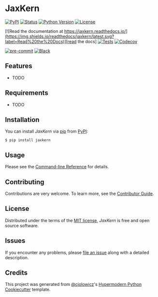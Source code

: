 # JaxKern

[![PyPI](https://img.shields.io/pypi/v/jaxkern.svg)][pypi_]
[![Status](https://img.shields.io/pypi/status/jaxkern.svg)][status]
[![Python Version](https://img.shields.io/pypi/pyversions/jaxkern)][python version]
[![License](https://img.shields.io/pypi/l/jaxkern)][license]

[![Read the documentation at https://jaxkern.readthedocs.io/](https://img.shields.io/readthedocs/jaxkern/latest.svg?label=Read%20the%20Docs)][read the docs]
[![Tests](https://github.com/JaxGaussianProcesses/jaxkern/workflows/Tests/badge.svg)][tests]
[![Codecov](https://codecov.io/gh/JaxGaussianProcesses/jaxkern/branch/main/graph/badge.svg)][codecov]

[![pre-commit](https://img.shields.io/badge/pre--commit-enabled-brightgreen?logo=pre-commit&logoColor=white)][pre-commit]
[![Black](https://img.shields.io/badge/code%20style-black-000000.svg)][black]

[pypi_]: https://pypi.org/project/jaxkern/
[status]: https://pypi.org/project/jaxkern/
[python version]: https://pypi.org/project/jaxkern
[read the docs]: https://jaxkern.readthedocs.io/
[tests]: https://github.com/JaxGaussianProcesses/jaxkern/actions?workflow=Tests
[codecov]: https://app.codecov.io/gh/JaxGaussianProcesses/jaxkern
[pre-commit]: https://github.com/pre-commit/pre-commit
[black]: https://github.com/psf/black

## Features

- TODO

## Requirements

- TODO

## Installation

You can install _JaxKern_ via [pip] from [PyPI]:

```console
$ pip install jaxkern
```

## Usage

Please see the [Command-line Reference] for details.

## Contributing

Contributions are very welcome.
To learn more, see the [Contributor Guide].

## License

Distributed under the terms of the [MIT license][license],
_JaxKern_ is free and open source software.

## Issues

If you encounter any problems,
please [file an issue] along with a detailed description.

## Credits

This project was generated from [@cjolowicz]'s [Hypermodern Python Cookiecutter] template.

[@cjolowicz]: https://github.com/cjolowicz
[pypi]: https://pypi.org/
[hypermodern python cookiecutter]: https://github.com/cjolowicz/cookiecutter-hypermodern-python
[file an issue]: https://github.com/JaxGaussianProcesses/jaxkern/issues
[pip]: https://pip.pypa.io/

<!-- github-only -->

[license]: https://github.com/JaxGaussianProcesses/jaxkern/blob/main/LICENSE
[contributor guide]: https://github.com/JaxGaussianProcesses/jaxkern/blob/main/CONTRIBUTING.md
[command-line reference]: https://jaxkern.readthedocs.io/en/latest/usage.html
